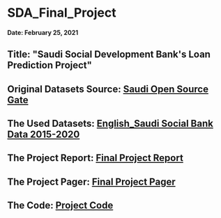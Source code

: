 # SDA_Final_Project
#### Date: February 25, 2021
## Title: "Saudi Social Development Bank's Loan Prediction Project"
## Original Datasets Source: [Saudi Open Source Gate](https://data.gov.sa/Data/ar/organization/social_development_bank)
## The Used Datasets: [English_Saudi Social Bank Data 2015-2020](https://drive.google.com/file/d/1HdqzWwXT42ltHR34lgZWCBWGlD9-xg50/view?usp=sharing)
## The Project Report: [Final Project Report](https://drive.google.com/file/d/1pRK6R2e4krF-xjdA6jfC3AolN_C4GtJp/view?usp=sharing)
## The Project Pager: [Final Project Pager](https://drive.google.com/file/d/1sXAzPluOytNwDPRVSMbaIXsNIp8AA42M/view?usp=sharing)
## The Code: [Project Code](https://github.com/khalidme94/SDA_Final_Project/blob/main/final_project_V0_2.ipynb)
